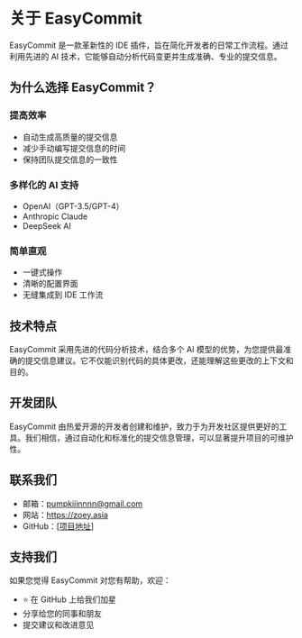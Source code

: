 # 关于 EasyCommit

EasyCommit 是一款革新性的 IDE 插件，旨在简化开发者的日常工作流程。通过利用先进的 AI 技术，它能够自动分析代码变更并生成准确、专业的提交信息。

## 为什么选择 EasyCommit？

### 提高效率
- 自动生成高质量的提交信息
- 减少手动编写提交信息的时间
- 保持团队提交信息的一致性

### 多样化的 AI 支持
- OpenAI（GPT-3.5/GPT-4）
- Anthropic Claude
- DeepSeek AI

### 简单直观
- 一键式操作
- 清晰的配置界面
- 无缝集成到 IDE 工作流

## 技术特点

EasyCommit 采用先进的代码分析技术，结合多个 AI 模型的优势，为您提供最准确的提交信息建议。它不仅能识别代码的具体更改，还能理解这些更改的上下文和目的。

## 开发团队

EasyCommit 由热爱开源的开发者创建和维护，致力于为开发社区提供更好的工具。我们相信，通过自动化和标准化的提交信息管理，可以显著提升项目的可维护性。

## 联系我们

- 邮箱：pumpkiiinnnn@gmail.com
- 网站：https://zoey.asia
- GitHub：[[项目地址](https://github.com/pumpkiiinnn/EasyCommit)]

## 支持我们

如果您觉得 EasyCommit 对您有帮助，欢迎：

- ⭐ 在 GitHub 上给我们加星
- 分享给您的同事和朋友
- 提交建议和改进意见 